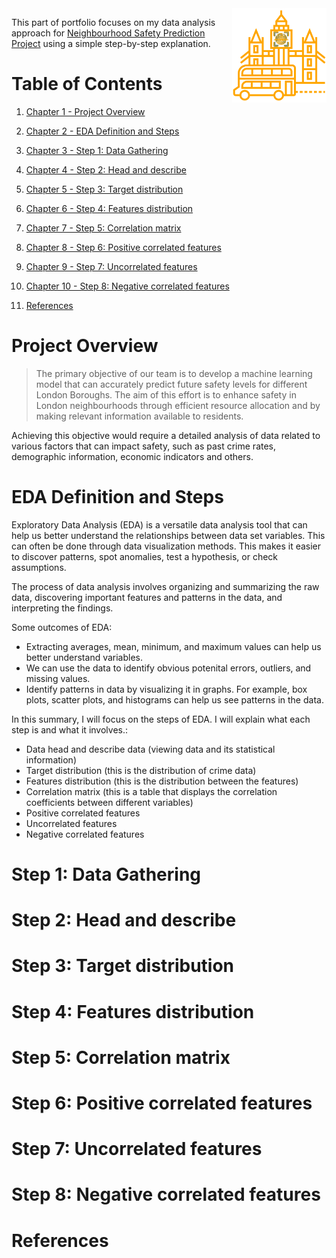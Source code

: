 <!-- <img src="https://github.com/YuliaVK/Data-Analytics/blob/main/EDA/images/london_safety.png" alt="Exploratory data analysis for Neighbourhood Safety Prediction" width="50%" height="50%"> -->

<img align="right" src="./images/bigben.png" width="30%" height="30%">


This part of portfolio focuses on my data analysis approach for [Neighbourhood Safety Prediction Project](https://github.com/mlsystemdesignproject/neighbourhood-safety-prediction#readme) using a simple step-by-step explanation.


# Table of Contents
1. [Chapter 1 - Project Overview](#ch1)
2. [Chapter 2 - EDA Definition and Steps](#ch2)
3. [Chapter 3 - Step 1: Data Gathering](#ch3)
4. [Chapter 4 - Step 2: Head and describe](#ch4)
5. [Chapter 5 - Step 3: Target distribution](#ch5)
6. [Chapter 6 - Step 4: Features distribution](#ch6)
7. [Chapter 7 - Step 5: Correlation matrix](#ch7)
8. [Chapter 8 - Step 6: Positive correlated features](#ch8)
9. [Chapter 9 - Step 7: Uncorrelated features](#ch9)
10. [Chapter 10 - Step 8: Negative correlated features](#ch10)

11. [References](#ch90)


<a id="ch1"></a>
# Project Overview
>The primary objective of our team is to develop a machine learning model that can accurately predict future safety levels for different London Boroughs. The aim of this effort is to enhance safety in London neighbourhoods through efficient resource allocation and by making relevant information available to residents. 

Achieving this objective would require a detailed analysis of data related to various factors that can impact safety, such as past crime rates, demographic information, economic indicators and others. 


<a id="ch2"></a>
# EDA Definition and Steps

Exploratory Data Analysis (EDA) is a versatile data analysis tool that can help us better understand the relationships between data set variables. This can often be done through data visualization methods. This makes it easier to discover patterns, spot anomalies, test a hypothesis, or check assumptions. 

The process of data analysis involves organizing and summarizing the raw data, discovering important features and patterns in the data, and interpreting the findings.

Some outcomes of EDA:

- Extracting averages, mean, minimum, and maximum values can help us better understand variables.
- We can use the data to identify obvious potenital errors, outliers, and missing values.
- Identify patterns in data by visualizing it in graphs. For example, box plots, scatter plots, and histograms can help us see patterns in the data.

In this summary, I will focus on the steps of EDA. I will explain what each step is and what it involves.:

- Data head and describe data (viewing data and its statistical information)
- Target distribution (this is the distribution of crime data)
- Features distribution (this is the distribution between the features)
- Correlation matrix (this is a table that displays the correlation coefficients between different variables)
- Positive correlated features
- Uncorrelated features
- Negative correlated features 

<a id="ch3"></a>

# Step 1: Data Gathering


<a id="ch4"></a>

# Step 2: Head and describe

<a id="ch5"></a>

# Step 3: Target distribution


<a id="ch6"></a>

# Step 4: Features distribution 

<a id="ch7"></a>

# Step 5: Correlation matrix

<a id="ch8"></a>

# Step 6: Positive correlated features

<a id="ch9"></a>

# Step 7: Uncorrelated features

<a id="ch10"></a>

# Step 8: Negative correlated features


<a id="ch90"></a>

# References


